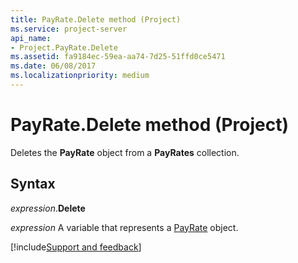 ```yaml
---
title: PayRate.Delete method (Project)
ms.service: project-server
api_name:
- Project.PayRate.Delete
ms.assetid: fa9184ec-59ea-aa74-7d25-51ffd0ce5471
ms.date: 06/08/2017
ms.localizationpriority: medium
---
```



# PayRate.Delete method (Project)

Deletes the **PayRate** object from a **PayRates** collection.


## Syntax

_expression_.**Delete**

_expression_ A variable that represents a [PayRate](./Project.PayRate.md) object.

[!include[Support and feedback](~/includes/feedback-boilerplate.md)]